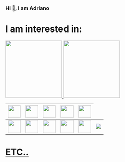 ### Hi 👋, I am Adriano

# I am interested in:

<div>
<a href="https://github.com/abelisio">
<img height="180em" src="https://github-readme-stats.vercel.app/api/top-langs/?username=abelisio&layout=compact&langs_count=7&theme=dracula"/>
<img height="180em" src="https://github-readme-stats.vercel.app/api?username=abelisio&show_icons=true&theme=dracula&include_all_commits=true&count_private=true"/>
</div>
          
 <table>
<thead>
  <tr>
    <th><img src="https://cdn.jsdelivr.net/gh/devicons/devicon/icons/php/php-original.svg" width ="40" heigth="40"/></th>
    <th><img src="https://cdn.jsdelivr.net/gh/devicons/devicon/icons/javascript/javascript-original.svg" width ="40" heigth="40"/></th>
    <th>
            <img src="https://cdn.jsdelivr.net/gh/devicons/devicon/icons/mysql/mysql-original-wordmark.svg"  width ="40" heigth="40"/>
          </th>
    <th>
            <img src="https://cdn.jsdelivr.net/gh/devicons/devicon/icons/nodejs/nodejs-original-wordmark.svg"  width ="40" heigth="40"/>
          </th>
    <th>
            <img src="https://cdn.jsdelivr.net/gh/devicons/devicon/icons/docker/docker-original-wordmark.svg" width ="40" heigth="40"/>
          </th>
  </tr>
</thead>
<tbody>
  <tr>
    <td>
            <img src="https://cdn.jsdelivr.net/gh/devicons/devicon/icons/composer/composer-original.svg" width ="40" heigth="40"/>
          </td>
    <td>
            <img src="https://cdn.jsdelivr.net/gh/devicons/devicon/icons/oracle/oracle-original.svg" width ="40" heigth="40"/>
          </td>
    <td>
            <img src="https://cdn.jsdelivr.net/gh/devicons/devicon/icons/java/java-original.svg" width ="40" heigth="40" />
          </td>
    <td>
            <img src="https://cdn.jsdelivr.net/gh/devicons/devicon/icons/python/python-original.svg"  width ="40" heigth="40"/>
          </td>
    <td><img src="https://cdn.jsdelivr.net/gh/devicons/devicon/icons/react/react-original.svg" width ="40" heigth="40"/></td>
     <td><img src=" https://cdn.jsdelivr.net/gh/devicons/devicon/icons/react/react-original.svg width ="40" heigth="40"/></td>
  </tr>
  
</tbody>
</table>

# ETC..

